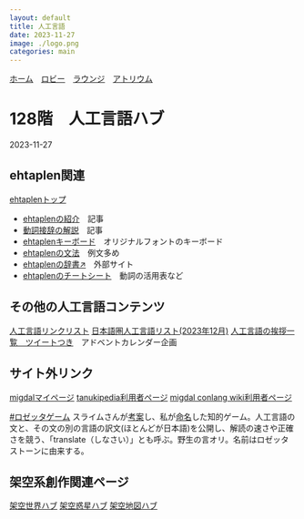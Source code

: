 ```yaml
---
layout: default
title: 人工言語
date: 2023-11-27
image: ./logo.png
categories: main
---
```

[ホーム](./index)　[ロビー](144)　[ラウンジ](159)　[アトリウム](160)
# 128階　人工言語ハブ
2023-11-27

## ehtaplen関連
[ehtaplenトップ](177)
- [ehtaplenの紹介](174)　記事
- [動詞接辞の解説](173)　記事
- [ehtaplenキーボード](49.html)　オリジナルフォントのキーボード
- [ehtaplenの文法](9)　例文多め
- [ehtaplenの辞書↗](https://zpdic.ziphil.com/dictionary/91)　外部サイト
- [ehtaplenのチートシート](172)　動詞の活用表など

## その他の人工言語コンテンツ
[人工言語リンクリスト](170)
[日本語圏人工言語リスト(2023年12月)](176)
[人工言語の挨拶一覧　ツイートつき](42)　アドベントカレンダー企画

## サイト外リンク
[migdalマイページ](https://migdal.jp/mikanixonable)
[tanukipedia利用者ページ](https://tanukipedia.miraheze.org/wiki/%E5%88%A9%E7%94%A8%E8%80%85:Mikanixonable)
[migdal conlang wiki利用者ページ](https://migdal.miraheze.org/wiki/%E5%88%A9%E7%94%A8%E8%80%85:Mikanixonable)

[#ロゼッタゲーム](https://twitter.com/search?q=%23%E3%83%AD%E3%82%BC%E3%83%83%E3%82%BF%E3%82%B2%E3%83%BC%E3%83%A0&src=typed_query&f=live)
スライムさんが[考案](https://twitter.com/slaimsan/status/895593226752581633)し、私が[命名](https://twitter.com/Mikanixonable/status/895597357575749632)した知的ゲーム。人工言語の文と、その文の別の言語の訳文(ほとんどが日本語)を公開し、解読の速さや正確さを競う、「translate（しなさい）」とも呼ぶ。野生の言オリ。名前はロゼッタストーンに由来する。

## 架空系創作関連ページ
[架空世界ハブ](166)
[架空惑星ハブ](136)
[架空地図ハブ](162)



